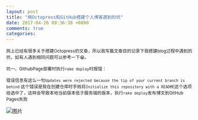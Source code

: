 ```yaml
---
layout: post
title: "用Octopress和GitHub搭建个人博客遇到的坑"
date: 2017-04-26 09:36:38 +0800
comments: true
categories: 
---
```

<small>网上已经有很多关于搭建Octopress的文章，所以我写篇文章目的记录下我搭建blog过程中遇到的坑，如有人遇到相同问题可以参考一下😁。

坑一、GithubPage部署时执行```rake deploy```时报错：

错误信息有这么一句```Updates were rejected because the tip of your current branch is behind```
这个错误是我在创建仓库时手贱将```Initialize this repository with a README```这个选项给选中了，这样会导致本地当前版本低于服务端的版本，执行```rake deploy```发布博文到GitHub Pages失败</small>

 ![图片](https://haifengwei.github.io/images/Snip20170426_2.png)
 